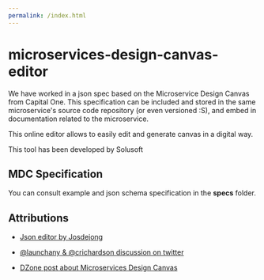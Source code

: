```yaml
---
permalink: /index.html
---
```


# microservices-design-canvas-editor

We have worked in a json spec based on the Microservice Design Canvas from Capital One. 
This specification can be included and stored in the same microservice's source code repository (or even versioned :S), and embed in documentation related to the microservice.

This online editor allows to easily edit and generate canvas in a digital way.

This tool has been developed by Solusoft

## MDC Specification

You can consult example and json schema specification in the __specs__ folder.

## Attributions

* [Json editor by Josdejong](https://github.com/josdejong/jsoneditor)

* [@launchany & @crichardson discussion on twitter](https://twitter.com/crichardson/status/942813721294000128)

* [DZone post about Microservices Design Canvas](https://dzone.com/articles/streamlined-microservice-design-in-practice?edition=345096&utm_content=buffer53b90&utm_medium=social&utm_source=twitter.com&utm_campaign=buffer)


